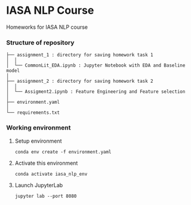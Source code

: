 # IASA NLP Course
Homeworks for IASA NLP course
<br>
### Structure of repository

```
├── assignment_1 : directory for saving homework task 1
│  │
│  └── CommonLit_EDA.ipynb : Jupyter Notebook with EDA and Baseline model
│
├── assignment_2 : directory for saving homework task 2
│  │
│  └── Assigment2.ipynb : Feature Engineering and Feature selection
│
├── environment.yaml
│
└── requirements.txt 
```

### Working environment

1. Setup environment

    ```conda env create -f environment.yaml```


2. Activate this environment

    ```conda activate iasa_nlp_env```


3. Launch JupyterLab

    ```jupyter lab --port 8080```
